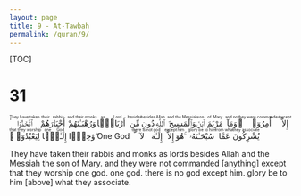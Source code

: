 ```yaml
---
layout: page
title: 9 - At-Tawbah
permalink: /quran/9/
---
```


[TOC]
                      
# 31

<ruby>ٱتَّخَذُوٓا۟<rt>They have taken</rt></ruby> <ruby>أَحْبَارَهُمْ<rt>their rabbis</rt></ruby> <ruby>وَرُهْبَـٰنَهُمْ<rt>and their monks</rt></ruby>  <ruby>أَرْبَابًۭا<rt>as Lord</rt></ruby> <ruby>مِّن<rt>besides</rt></ruby> <ruby>دُونِ<rt>besides</rt></ruby> <ruby>ٱللَّهِ<rt>Allah</rt></ruby> <ruby>وَٱلْمَسِيحَ<rt>and the Messiah</rt></ruby> <ruby>ٱبْنَ<rt>son</rt></ruby> <ruby>مَرْيَمَ<rt>of Mary</rt></ruby> <ruby>وَمَآ<rt>and not</rt></ruby> <ruby>أُمِرُوٓا۟<rt>they were commanded</rt></ruby> <ruby>إِلَّا<rt>except</rt></ruby> <ruby>لِيَعْبُدُوٓا۟<rt>that they worship</rt></ruby> <ruby>إِلَـٰهًۭا<rt>one God</rt></ruby> <ruby>وَٰحِدًۭا ۖ<rt></rt>One God</ruby> <ruby>لَّآ<rt>there is not</rt></ruby> <ruby>إِلَـٰهَ<rt>god</rt></ruby> <ruby>إِلَّا<rt>except</rt></ruby> <ruby>هُوَ ۚ<rt>him</rt></ruby> <ruby>سُبْحَـٰنَهُۥ<rt>glory be to him</rt></ruby> <ruby>عَمَّا<rt>from what</rt></ruby> <ruby>يُشْرِكُونَ<rt>they associate</rt></ruby>

They have taken their rabbis and monks as lords besides Allah and the Messiah the son of Mary. and they were not commanded [anything] except that they worship one god. one god. there is no god except him. glory be to him [above] what they associate.
